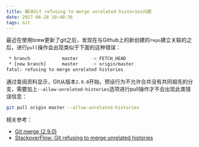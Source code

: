 ```yaml
---
title: 解决Git refusing to merge unrelated histories问题
date: 2017-06-28 10:40:36
tags: Git
---
```


最近在使用brew更新了git之后，发现在与Github上的新创建的`repo`建立关联的之后，进行`pull`操作会出现类似于下面的这种错误：

```bash
 * branch            master     -> FETCH_HEAD
 * [new branch]      master     -> origin/master
fatal: refusing to merge unrelated histories
```

通过查阅资料显示，GIt从版本`2.9.0`开始，预设行为不允许合并没有共同祖先的分支，需要加上`--allow-unrelated-histories`选项进行pull操作才不会出现此类错误信息：

```bash
git pull origin master --allow-unrelated-histories
```



相关参考：

- [Git merge (2.9.0)](https://git-scm.com/docs/git-merge/2.9.0)
- [StackoverFlow: Git refusing to merge unrelated histories](https://stackoverflow.com/questions/37937984/git-refusing-to-merge-unrelated-histories)

